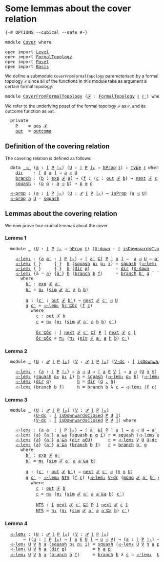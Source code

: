 # Some lemmas about the cover relation

<pre class="Agda"><a id="49" class="Symbol">{-#</a> <a id="53" class="Keyword">OPTIONS</a> <a id="61" class="Pragma">--cubical</a> <a id="71" class="Pragma">--safe</a> <a id="78" class="Symbol">#-}</a>

<a id="83" class="Keyword">module</a> <a id="90" href="Cover.html" class="Module">Cover</a> <a id="96" class="Keyword">where</a>

<a id="103" class="Keyword">open</a> <a id="108" class="Keyword">import</a> <a id="115" href="Level.html" class="Module">Level</a>
<a id="121" class="Keyword">open</a> <a id="126" class="Keyword">import</a> <a id="133" href="FormalTopology.html" class="Module">FormalTopology</a>
<a id="148" class="Keyword">open</a> <a id="153" class="Keyword">import</a> <a id="160" href="Poset.html" class="Module">Poset</a>
<a id="166" class="Keyword">open</a> <a id="171" class="Keyword">import</a> <a id="178" href="Basis.html" class="Module">Basis</a>
</pre>
We define a submodule `CoverFromFormalTopology` parameterised by a formal topology `ℱ`
since all of the functions in this module take as argument a certain formal topology.

<pre class="Agda"><a id="371" class="Keyword">module</a> <a id="CoverFromFormalTopology"></a><a id="378" href="Cover.html#378" class="Module">CoverFromFormalTopology</a> <a id="402" class="Symbol">(</a><a id="403" href="Cover.html#403" class="Bound">ℱ</a> <a id="405" class="Symbol">:</a> <a id="407" href="FormalTopology.html#1345" class="Function">FormalTopology</a> <a id="422" href="Basis.html#2315" class="Generalizable">ℓ</a> <a id="424" href="Basis.html#2317" class="Generalizable">ℓ′</a><a id="426" class="Symbol">)</a> <a id="428" class="Keyword">where</a>
</pre>
We refer to the underlying poset of the formal topology `ℱ` as `P`, and its outcome
function as `out`.

<pre class="Agda">  <a id="553" class="Keyword">private</a>
    <a id="CoverFromFormalTopology.P"></a><a id="565" href="Cover.html#565" class="Function">P</a>    <a id="570" class="Symbol">=</a> <a id="572" href="FormalTopology.html#1525" class="Function">pos</a> <a id="576" href="Cover.html#403" class="Bound">ℱ</a>
    <a id="CoverFromFormalTopology.out"></a><a id="582" href="Cover.html#582" class="Function">out</a>  <a id="587" class="Symbol">=</a> <a id="589" href="FormalTopology.html#1852" class="Function">outcome</a>
</pre>
## Definition of the covering relation

The covering relation is defined as follows:

<pre class="Agda">  <a id="698" class="Keyword">data</a> <a id="CoverFromFormalTopology._◁_"></a><a id="703" href="Cover.html#703" class="Datatype Operator">_◁_</a> <a id="707" class="Symbol">(</a><a id="708" href="Cover.html#708" class="Bound">a</a> <a id="710" class="Symbol">:</a> <a id="712" href="Poset.html#2382" class="Function Operator">∣</a> <a id="714" href="Cover.html#565" class="Function">P</a> <a id="716" href="Poset.html#2382" class="Function Operator">∣ₚ</a><a id="718" class="Symbol">)</a> <a id="720" class="Symbol">(</a><a id="721" href="Cover.html#721" class="Bound">U</a> <a id="723" class="Symbol">:</a> <a id="725" href="Poset.html#2382" class="Function Operator">∣</a> <a id="727" href="Cover.html#565" class="Function">P</a> <a id="729" href="Poset.html#2382" class="Function Operator">∣ₚ</a> <a id="732" class="Symbol">→</a> <a id="734" href="Cubical.Foundations.HLevels.html#1496" class="Function">hProp</a> <a id="740" href="Cover.html#422" class="Bound">ℓ</a><a id="741" class="Symbol">)</a> <a id="743" class="Symbol">:</a> <a id="745" href="Cubical.Core.Primitives.html#1230" class="Primitive">Type</a> <a id="750" href="Cover.html#422" class="Bound">ℓ</a> <a id="752" class="Keyword">where</a>
    <a id="CoverFromFormalTopology._◁_.dir"></a><a id="762" href="Cover.html#762" class="InductiveConstructor">dir</a>    <a id="769" class="Symbol">:</a> <a id="771" href="Cubical.Foundations.Logic.html#1299" class="Function Operator">[</a> <a id="773" href="Cover.html#721" class="Bound">U</a> <a id="775" href="Cover.html#708" class="Bound">a</a> <a id="777" href="Cubical.Foundations.Logic.html#1299" class="Function Operator">]</a> <a id="779" class="Symbol">→</a> <a id="781" href="Cover.html#708" class="Bound">a</a> <a id="783" href="Cover.html#703" class="Datatype Operator">◁</a> <a id="785" href="Cover.html#721" class="Bound">U</a>
    <a id="CoverFromFormalTopology._◁_.branch"></a><a id="791" href="Cover.html#791" class="InductiveConstructor">branch</a> <a id="798" class="Symbol">:</a> <a id="800" class="Symbol">(</a><a id="801" href="Cover.html#801" class="Bound">b</a> <a id="803" class="Symbol">:</a> <a id="805" href="FormalTopology.html#1752" class="Function">exp</a> <a id="809" href="Cover.html#403" class="Bound">ℱ</a> <a id="811" href="Cover.html#708" class="Bound">a</a><a id="812" class="Symbol">)</a> <a id="814" class="Symbol">→</a> <a id="816" class="Symbol">(</a><a id="817" href="Cover.html#817" class="Bound">f</a> <a id="819" class="Symbol">:</a> <a id="821" class="Symbol">(</a><a id="822" href="Cover.html#822" class="Bound">c</a> <a id="824" class="Symbol">:</a> <a id="826" href="Cover.html#582" class="Function">out</a> <a id="830" href="Cover.html#403" class="Bound">ℱ</a> <a id="832" href="Cover.html#801" class="Bound">b</a><a id="833" class="Symbol">)</a> <a id="835" class="Symbol">→</a> <a id="837" href="FormalTopology.html#1978" class="Function">next</a> <a id="842" href="Cover.html#403" class="Bound">ℱ</a> <a id="844" href="Cover.html#822" class="Bound">c</a> <a id="846" href="Cover.html#703" class="Datatype Operator">◁</a> <a id="848" href="Cover.html#721" class="Bound">U</a><a id="849" class="Symbol">)</a> <a id="851" class="Symbol">→</a> <a id="853" href="Cover.html#708" class="Bound">a</a> <a id="855" href="Cover.html#703" class="Datatype Operator">◁</a> <a id="857" href="Cover.html#721" class="Bound">U</a>
    <a id="CoverFromFormalTopology._◁_.squash"></a><a id="863" href="Cover.html#863" class="InductiveConstructor">squash</a> <a id="870" class="Symbol">:</a> <a id="872" class="Symbol">(</a><a id="873" href="Cover.html#873" class="Bound">p</a> <a id="875" href="Cover.html#875" class="Bound">q</a> <a id="877" class="Symbol">:</a> <a id="879" href="Cover.html#708" class="Bound">a</a> <a id="881" href="Cover.html#703" class="Datatype Operator">◁</a> <a id="883" href="Cover.html#721" class="Bound">U</a><a id="884" class="Symbol">)</a> <a id="886" class="Symbol">→</a> <a id="888" href="Cover.html#873" class="Bound">p</a> <a id="890" href="Agda.Builtin.Cubical.Path.html#381" class="Function Operator">≡</a> <a id="892" href="Cover.html#875" class="Bound">q</a>

  <a id="CoverFromFormalTopology.◁-prop"></a><a id="897" href="Cover.html#897" class="Function">◁-prop</a> <a id="904" class="Symbol">:</a> <a id="906" class="Symbol">(</a><a id="907" href="Cover.html#907" class="Bound">a</a> <a id="909" class="Symbol">:</a> <a id="911" href="Poset.html#2382" class="Function Operator">∣</a> <a id="913" href="Cover.html#565" class="Function">P</a> <a id="915" href="Poset.html#2382" class="Function Operator">∣ₚ</a><a id="917" class="Symbol">)</a> <a id="919" class="Symbol">(</a><a id="920" href="Cover.html#920" class="Bound">U</a> <a id="922" class="Symbol">:</a> <a id="924" href="Basis.html#3435" class="Function">𝒫</a> <a id="926" href="Poset.html#2382" class="Function Operator">∣</a> <a id="928" href="Cover.html#565" class="Function">P</a> <a id="930" href="Poset.html#2382" class="Function Operator">∣ₚ</a><a id="932" class="Symbol">)</a> <a id="934" class="Symbol">→</a> <a id="936" href="Cubical.Foundations.Prelude.html#9814" class="Function">isProp</a> <a id="943" class="Symbol">(</a><a id="944" href="Cover.html#907" class="Bound">a</a> <a id="946" href="Cover.html#703" class="Datatype Operator">◁</a> <a id="948" href="Cover.html#920" class="Bound">U</a><a id="949" class="Symbol">)</a>
  <a id="953" href="Cover.html#897" class="Function">◁-prop</a> <a id="960" href="Cover.html#960" class="Bound">a</a> <a id="962" href="Cover.html#962" class="Bound">U</a> <a id="964" class="Symbol">=</a> <a id="966" href="Cover.html#863" class="InductiveConstructor">squash</a>
</pre>
## Lemmas about the covering relation

We now prove four crucial lemmas about the cover.

### Lemma 1

<pre class="Agda">  <a id="1091" class="Keyword">module</a> <a id="1098" href="Cover.html#1098" class="Module">_</a> <a id="1100" class="Symbol">{</a><a id="1101" href="Cover.html#1101" class="Bound">U</a> <a id="1103" class="Symbol">:</a> <a id="1105" href="Poset.html#2382" class="Function Operator">∣</a> <a id="1107" href="Cover.html#565" class="Function">P</a> <a id="1109" href="Poset.html#2382" class="Function Operator">∣ₚ</a> <a id="1112" class="Symbol">→</a> <a id="1114" href="Cubical.Foundations.HLevels.html#1496" class="Function">hProp</a> <a id="1120" href="Cover.html#422" class="Bound">ℓ</a><a id="1121" class="Symbol">}</a> <a id="1123" class="Symbol">(</a><a id="1124" href="Cover.html#1124" class="Bound">U-down</a> <a id="1131" class="Symbol">:</a> <a id="1133" href="Cubical.Foundations.Logic.html#1299" class="Function Operator">[</a> <a id="1135" href="Poset.html#6742" class="Function">isDownwardsClosed</a> <a id="1153" href="Cover.html#565" class="Function">P</a> <a id="1155" href="Cover.html#1101" class="Bound">U</a> <a id="1157" href="Cubical.Foundations.Logic.html#1299" class="Function Operator">]</a><a id="1158" class="Symbol">)</a> <a id="1160" class="Keyword">where</a>

    <a id="1171" href="Cover.html#1171" class="Function">◁-lem₁</a> <a id="1178" class="Symbol">:</a> <a id="1180" class="Symbol">{</a><a id="1181" href="Cover.html#1181" class="Bound">a</a> <a id="1183" href="Cover.html#1183" class="Bound">a′</a> <a id="1186" class="Symbol">:</a> <a id="1188" href="Poset.html#2382" class="Function Operator">∣</a> <a id="1190" href="Cover.html#565" class="Function">P</a> <a id="1192" href="Poset.html#2382" class="Function Operator">∣ₚ</a><a id="1194" class="Symbol">}</a> <a id="1196" class="Symbol">→</a> <a id="1198" href="Cubical.Foundations.Logic.html#1299" class="Function Operator">[</a> <a id="1200" href="Cover.html#1183" class="Bound">a′</a> <a id="1203" href="Poset.html#2551" class="Function">⊑[</a> <a id="1206" href="Cover.html#565" class="Function">P</a> <a id="1208" href="Poset.html#2551" class="Function">]</a> <a id="1210" href="Cover.html#1181" class="Bound">a</a> <a id="1212" href="Cubical.Foundations.Logic.html#1299" class="Function Operator">]</a> <a id="1214" class="Symbol">→</a>  <a id="1217" href="Cover.html#1181" class="Bound">a</a> <a id="1219" href="Cover.html#703" class="Datatype Operator">◁</a> <a id="1221" href="Cover.html#1101" class="Bound">U</a> <a id="1223" class="Symbol">→</a> <a id="1225" href="Cover.html#1183" class="Bound">a′</a> <a id="1228" href="Cover.html#703" class="Datatype Operator">◁</a> <a id="1230" href="Cover.html#1101" class="Bound">U</a>
    <a id="1236" href="Cover.html#1171" class="Function">◁-lem₁</a> <a id="1243" class="Symbol">{_}</a>     <a id="1251" class="Symbol">{_}</a>  <a id="1256" href="Cover.html#1256" class="Bound">h</a> <a id="1258" class="Symbol">(</a><a id="1259" href="Cover.html#863" class="InductiveConstructor">squash</a> <a id="1266" href="Cover.html#1266" class="Bound">p₀</a> <a id="1269" href="Cover.html#1269" class="Bound">p₁</a> <a id="1272" href="Cover.html#1272" class="Bound">i</a><a id="1273" class="Symbol">)</a> <a id="1275" class="Symbol">=</a> <a id="1277" href="Cover.html#863" class="InductiveConstructor">squash</a> <a id="1284" class="Symbol">(</a><a id="1285" href="Cover.html#1171" class="Function">◁-lem₁</a> <a id="1292" href="Cover.html#1256" class="Bound">h</a> <a id="1294" href="Cover.html#1266" class="Bound">p₀</a><a id="1296" class="Symbol">)</a> <a id="1298" class="Symbol">(</a><a id="1299" href="Cover.html#1171" class="Function">◁-lem₁</a> <a id="1306" href="Cover.html#1256" class="Bound">h</a> <a id="1308" href="Cover.html#1269" class="Bound">p₁</a><a id="1310" class="Symbol">)</a> <a id="1312" href="Cover.html#1272" class="Bound">i</a>
    <a id="1318" href="Cover.html#1171" class="Function">◁-lem₁</a> <a id="1325" class="Symbol">{_}</a>     <a id="1333" class="Symbol">{_}</a>  <a id="1338" href="Cover.html#1338" class="Bound">h</a> <a id="1340" class="Symbol">(</a><a id="1341" href="Cover.html#762" class="InductiveConstructor">dir</a> <a id="1345" href="Cover.html#1345" class="Bound">q</a><a id="1346" class="Symbol">)</a>          <a id="1357" class="Symbol">=</a> <a id="1359" href="Cover.html#762" class="InductiveConstructor">dir</a> <a id="1363" class="Symbol">(</a><a id="1364" href="Cover.html#1124" class="Bound">U-down</a> <a id="1371" class="Symbol">_</a> <a id="1373" class="Symbol">_</a> <a id="1375" href="Cover.html#1345" class="Bound">q</a> <a id="1377" href="Cover.html#1338" class="Bound">h</a><a id="1378" class="Symbol">)</a>
    <a id="1384" href="Cover.html#1171" class="Function">◁-lem₁</a> <a id="1391" class="Symbol">{</a><a id="1392" class="Argument">a</a> <a id="1394" class="Symbol">=</a> <a id="1396" href="Cover.html#1396" class="Bound">a</a><a id="1397" class="Symbol">}</a> <a id="1399" class="Symbol">{</a><a id="1400" href="Cover.html#1400" class="Bound">a′</a><a id="1402" class="Symbol">}</a> <a id="1404" href="Cover.html#1404" class="Bound">h</a> <a id="1406" class="Symbol">(</a><a id="1407" href="Cover.html#791" class="InductiveConstructor">branch</a> <a id="1414" href="Cover.html#1414" class="Bound">b</a> <a id="1416" href="Cover.html#1416" class="Bound">f</a><a id="1417" class="Symbol">)</a>     <a id="1423" class="Symbol">=</a> <a id="1425" href="Cover.html#791" class="InductiveConstructor">branch</a> <a id="1432" href="Cover.html#1457" class="Function">b′</a> <a id="1435" href="Cover.html#1513" class="Function">g</a>
      <a id="1443" class="Keyword">where</a>
        <a id="1457" href="Cover.html#1457" class="Function">b′</a> <a id="1460" class="Symbol">:</a> <a id="1462" href="FormalTopology.html#1752" class="Function">exp</a> <a id="1466" href="Cover.html#403" class="Bound">ℱ</a> <a id="1468" href="Cover.html#1400" class="Bound">a′</a>
        <a id="1479" href="Cover.html#1457" class="Function">b′</a> <a id="1482" class="Symbol">=</a> <a id="1484" href="Basis.html#955" class="Field">π₀</a> <a id="1487" class="Symbol">(</a><a id="1488" href="FormalTopology.html#2192" class="Function">sim</a> <a id="1492" href="Cover.html#403" class="Bound">ℱ</a> <a id="1494" href="Cover.html#1400" class="Bound">a′</a> <a id="1497" href="Cover.html#1396" class="Bound">a</a> <a id="1499" href="Cover.html#1404" class="Bound">h</a> <a id="1501" href="Cover.html#1414" class="Bound">b</a><a id="1502" class="Symbol">)</a>

        <a id="1513" href="Cover.html#1513" class="Function">g</a> <a id="1515" class="Symbol">:</a> <a id="1517" class="Symbol">(</a><a id="1518" href="Cover.html#1518" class="Bound">c′</a> <a id="1521" class="Symbol">:</a> <a id="1523" href="Cover.html#582" class="Function">out</a> <a id="1527" href="Cover.html#403" class="Bound">ℱ</a> <a id="1529" href="Cover.html#1457" class="Function">b′</a><a id="1531" class="Symbol">)</a> <a id="1533" class="Symbol">→</a> <a id="1535" href="FormalTopology.html#1978" class="Function">next</a> <a id="1540" href="Cover.html#403" class="Bound">ℱ</a> <a id="1542" href="Cover.html#1518" class="Bound">c′</a> <a id="1545" href="Cover.html#703" class="Datatype Operator">◁</a> <a id="1547" href="Cover.html#1101" class="Bound">U</a>
        <a id="1557" href="Cover.html#1513" class="Function">g</a> <a id="1559" href="Cover.html#1559" class="Bound">c′</a> <a id="1562" class="Symbol">=</a> <a id="1564" href="Cover.html#1171" class="Function">◁-lem₁</a> <a id="1571" href="Cover.html#1681" class="Function">δc′⊑δc</a> <a id="1578" class="Symbol">(</a><a id="1579" href="Cover.html#1416" class="Bound">f</a> <a id="1581" href="Cover.html#1612" class="Function">c</a><a id="1582" class="Symbol">)</a>
          <a id="1594" class="Keyword">where</a>
            <a id="1612" href="Cover.html#1612" class="Function">c</a> <a id="1614" class="Symbol">:</a> <a id="1616" href="Cover.html#582" class="Function">out</a> <a id="1620" href="Cover.html#403" class="Bound">ℱ</a> <a id="1622" href="Cover.html#1414" class="Bound">b</a>
            <a id="1636" href="Cover.html#1612" class="Function">c</a> <a id="1638" class="Symbol">=</a> <a id="1640" href="Basis.html#955" class="Field">π₀</a> <a id="1643" class="Symbol">(</a><a id="1644" href="Basis.html#966" class="Field">π₁</a> <a id="1647" class="Symbol">(</a><a id="1648" href="FormalTopology.html#2192" class="Function">sim</a> <a id="1652" href="Cover.html#403" class="Bound">ℱ</a> <a id="1654" href="Cover.html#1400" class="Bound">a′</a> <a id="1657" href="Cover.html#1396" class="Bound">a</a> <a id="1659" href="Cover.html#1404" class="Bound">h</a> <a id="1661" href="Cover.html#1414" class="Bound">b</a><a id="1662" class="Symbol">)</a> <a id="1664" href="Cover.html#1559" class="Bound">c′</a><a id="1666" class="Symbol">)</a>

            <a id="1681" href="Cover.html#1681" class="Function">δc′⊑δc</a> <a id="1688" class="Symbol">:</a> <a id="1690" href="Cubical.Foundations.Logic.html#1299" class="Function Operator">[</a> <a id="1692" href="FormalTopology.html#1978" class="Function">next</a> <a id="1697" href="Cover.html#403" class="Bound">ℱ</a> <a id="1699" href="Cover.html#1559" class="Bound">c′</a> <a id="1702" href="Poset.html#2551" class="Function">⊑[</a> <a id="1705" href="Cover.html#565" class="Function">P</a> <a id="1707" href="Poset.html#2551" class="Function">]</a> <a id="1709" href="FormalTopology.html#1978" class="Function">next</a> <a id="1714" href="Cover.html#403" class="Bound">ℱ</a> <a id="1716" href="Cover.html#1612" class="Function">c</a> <a id="1718" href="Cubical.Foundations.Logic.html#1299" class="Function Operator">]</a>
            <a id="1732" href="Cover.html#1681" class="Function">δc′⊑δc</a> <a id="1739" class="Symbol">=</a> <a id="1741" href="Basis.html#966" class="Field">π₁</a> <a id="1744" class="Symbol">(</a><a id="1745" href="Basis.html#966" class="Field">π₁</a> <a id="1748" class="Symbol">(</a><a id="1749" href="FormalTopology.html#2192" class="Function">sim</a> <a id="1753" href="Cover.html#403" class="Bound">ℱ</a> <a id="1755" href="Cover.html#1400" class="Bound">a′</a> <a id="1758" href="Cover.html#1396" class="Bound">a</a> <a id="1760" href="Cover.html#1404" class="Bound">h</a> <a id="1762" href="Cover.html#1414" class="Bound">b</a><a id="1763" class="Symbol">)</a> <a id="1765" href="Cover.html#1559" class="Bound">c′</a><a id="1767" class="Symbol">)</a>
</pre>
### Lemma 2

<pre class="Agda">  <a id="1797" class="Keyword">module</a> <a id="1804" href="Cover.html#1804" class="Module">_</a> <a id="1806" class="Symbol">(</a><a id="1807" href="Cover.html#1807" class="Bound">U</a> <a id="1809" class="Symbol">:</a> <a id="1811" href="Basis.html#3435" class="Function">𝒫</a> <a id="1813" href="Poset.html#2382" class="Function Operator">∣</a> <a id="1815" href="Cover.html#565" class="Function">P</a> <a id="1817" href="Poset.html#2382" class="Function Operator">∣ₚ</a><a id="1819" class="Symbol">)</a> <a id="1821" class="Symbol">(</a><a id="1822" href="Cover.html#1822" class="Bound">V</a> <a id="1824" class="Symbol">:</a> <a id="1826" href="Basis.html#3435" class="Function">𝒫</a> <a id="1828" href="Poset.html#2382" class="Function Operator">∣</a> <a id="1830" href="Cover.html#565" class="Function">P</a> <a id="1832" href="Poset.html#2382" class="Function Operator">∣ₚ</a><a id="1834" class="Symbol">)</a> <a id="1836" class="Symbol">(</a><a id="1837" href="Cover.html#1837" class="Bound">V-dc</a> <a id="1842" class="Symbol">:</a> <a id="1844" href="Cubical.Foundations.Logic.html#1299" class="Function Operator">[</a> <a id="1846" href="Poset.html#6742" class="Function">isDownwardsClosed</a> <a id="1864" href="Cover.html#565" class="Function">P</a> <a id="1866" href="Cover.html#1822" class="Bound">V</a> <a id="1868" href="Cubical.Foundations.Logic.html#1299" class="Function Operator">]</a><a id="1869" class="Symbol">)</a> <a id="1871" class="Keyword">where</a>

    <a id="1882" href="Cover.html#1882" class="Function">◁-lem₂</a> <a id="1889" class="Symbol">:</a> <a id="1891" class="Symbol">{</a><a id="1892" href="Cover.html#1892" class="Bound">a</a> <a id="1894" class="Symbol">:</a> <a id="1896" href="Poset.html#2382" class="Function Operator">∣</a> <a id="1898" href="Cover.html#565" class="Function">P</a> <a id="1900" href="Poset.html#2382" class="Function Operator">∣ₚ</a><a id="1902" class="Symbol">}</a> <a id="1904" class="Symbol">→</a> <a id="1906" href="Cover.html#1892" class="Bound">a</a> <a id="1908" href="Cover.html#703" class="Datatype Operator">◁</a> <a id="1910" href="Cover.html#1807" class="Bound">U</a> <a id="1912" class="Symbol">→</a> <a id="1914" href="Cubical.Foundations.Logic.html#1299" class="Function Operator">[</a> <a id="1916" href="Cover.html#1892" class="Bound">a</a> <a id="1918" href="Basis.html#3478" class="Function Operator">∈</a> <a id="1920" href="Cover.html#1822" class="Bound">V</a> <a id="1922" href="Cubical.Foundations.Logic.html#1299" class="Function Operator">]</a> <a id="1924" class="Symbol">→</a> <a id="1926" href="Cover.html#1892" class="Bound">a</a> <a id="1928" href="Cover.html#703" class="Datatype Operator">◁</a> <a id="1930" class="Symbol">(</a><a id="1931" href="Cover.html#1807" class="Bound">U</a> <a id="1933" href="Basis.html#4210" class="Function Operator">∩</a> <a id="1935" href="Cover.html#1822" class="Bound">V</a><a id="1936" class="Symbol">)</a>
    <a id="1942" href="Cover.html#1882" class="Function">◁-lem₂</a> <a id="1949" class="Symbol">(</a><a id="1950" href="Cover.html#863" class="InductiveConstructor">squash</a> <a id="1957" href="Cover.html#1957" class="Bound">p₀</a> <a id="1960" href="Cover.html#1960" class="Bound">p₁</a> <a id="1963" href="Cover.html#1963" class="Bound">i</a><a id="1964" class="Symbol">)</a> <a id="1966" href="Cover.html#1966" class="Bound">h</a> <a id="1968" class="Symbol">=</a> <a id="1970" href="Cover.html#863" class="InductiveConstructor">squash</a> <a id="1977" class="Symbol">(</a><a id="1978" href="Cover.html#1882" class="Function">◁-lem₂</a> <a id="1985" href="Cover.html#1957" class="Bound">p₀</a> <a id="1988" href="Cover.html#1966" class="Bound">h</a><a id="1989" class="Symbol">)</a> <a id="1991" class="Symbol">(</a><a id="1992" href="Cover.html#1882" class="Function">◁-lem₂</a> <a id="1999" href="Cover.html#1960" class="Bound">p₁</a> <a id="2002" href="Cover.html#1966" class="Bound">h</a><a id="2003" class="Symbol">)</a> <a id="2005" href="Cover.html#1963" class="Bound">i</a>
    <a id="2011" href="Cover.html#1882" class="Function">◁-lem₂</a> <a id="2018" class="Symbol">(</a><a id="2019" href="Cover.html#762" class="InductiveConstructor">dir</a> <a id="2023" href="Cover.html#2023" class="Bound">q</a><a id="2024" class="Symbol">)</a>          <a id="2035" href="Cover.html#2035" class="Bound">h</a> <a id="2037" class="Symbol">=</a> <a id="2039" href="Cover.html#762" class="InductiveConstructor">dir</a> <a id="2043" class="Symbol">(</a><a id="2044" href="Cover.html#2023" class="Bound">q</a> <a id="2046" href="Agda.Builtin.Sigma.html#236" class="InductiveConstructor Operator">,</a> <a id="2048" href="Cover.html#2035" class="Bound">h</a><a id="2049" class="Symbol">)</a>
    <a id="2055" href="Cover.html#1882" class="Function">◁-lem₂</a> <a id="2062" class="Symbol">(</a><a id="2063" href="Cover.html#791" class="InductiveConstructor">branch</a> <a id="2070" href="Cover.html#2070" class="Bound">b</a> <a id="2072" href="Cover.html#2072" class="Bound">f</a><a id="2073" class="Symbol">)</a>     <a id="2079" href="Cover.html#2079" class="Bound">h</a> <a id="2081" class="Symbol">=</a> <a id="2083" href="Cover.html#791" class="InductiveConstructor">branch</a> <a id="2090" href="Cover.html#2070" class="Bound">b</a> <a id="2092" class="Symbol">λ</a> <a id="2094" href="Cover.html#2094" class="Bound">c</a> <a id="2096" class="Symbol">→</a> <a id="2098" href="Cover.html#1882" class="Function">◁-lem₂</a> <a id="2105" class="Symbol">(</a><a id="2106" href="Cover.html#2072" class="Bound">f</a> <a id="2108" href="Cover.html#2094" class="Bound">c</a><a id="2109" class="Symbol">)</a> <a id="2111" class="Symbol">(</a><a id="2112" href="Cover.html#1837" class="Bound">V-dc</a> <a id="2117" class="Symbol">_</a> <a id="2119" class="Symbol">_</a> <a id="2121" href="Cover.html#2079" class="Bound">h</a> <a id="2123" class="Symbol">(</a><a id="2124" href="FormalTopology.html#2107" class="Function">mono</a> <a id="2129" href="Cover.html#403" class="Bound">ℱ</a> <a id="2131" class="Symbol">_</a> <a id="2133" href="Cover.html#2070" class="Bound">b</a> <a id="2135" href="Cover.html#2094" class="Bound">c</a><a id="2136" class="Symbol">))</a>
</pre>
### Lemma 3

<pre class="Agda">  <a id="2163" class="Keyword">module</a> <a id="2170" href="Cover.html#2170" class="Module">_</a> <a id="2172" class="Symbol">(</a><a id="2173" href="Cover.html#2173" class="Bound">U</a> <a id="2175" class="Symbol">:</a> <a id="2177" href="Basis.html#3435" class="Function">𝒫</a> <a id="2179" href="Poset.html#2382" class="Function Operator">∣</a> <a id="2181" href="Cover.html#565" class="Function">P</a> <a id="2183" href="Poset.html#2382" class="Function Operator">∣ₚ</a><a id="2185" class="Symbol">)</a> <a id="2187" class="Symbol">(</a><a id="2188" href="Cover.html#2188" class="Bound">V</a> <a id="2190" class="Symbol">:</a> <a id="2192" href="Basis.html#3435" class="Function">𝒫</a> <a id="2194" href="Poset.html#2382" class="Function Operator">∣</a> <a id="2196" href="Cover.html#565" class="Function">P</a> <a id="2198" href="Poset.html#2382" class="Function Operator">∣ₚ</a><a id="2200" class="Symbol">)</a>
           <a id="2213" class="Symbol">(</a><a id="2214" href="Cover.html#2214" class="Bound">U-dc</a> <a id="2219" class="Symbol">:</a> <a id="2221" href="Cubical.Foundations.Logic.html#1299" class="Function Operator">[</a> <a id="2223" href="Poset.html#6742" class="Function">isDownwardsClosed</a> <a id="2241" href="Cover.html#565" class="Function">P</a> <a id="2243" href="Cover.html#2173" class="Bound">U</a> <a id="2245" href="Cubical.Foundations.Logic.html#1299" class="Function Operator">]</a><a id="2246" class="Symbol">)</a>
           <a id="2259" class="Symbol">(</a><a id="2260" href="Cover.html#2260" class="Bound">V-dc</a> <a id="2265" class="Symbol">:</a> <a id="2267" href="Cubical.Foundations.Logic.html#1299" class="Function Operator">[</a> <a id="2269" href="Poset.html#6742" class="Function">isDownwardsClosed</a> <a id="2287" href="Cover.html#565" class="Function">P</a> <a id="2289" href="Cover.html#2188" class="Bound">V</a> <a id="2291" href="Cubical.Foundations.Logic.html#1299" class="Function Operator">]</a><a id="2292" class="Symbol">)</a> <a id="2294" class="Keyword">where</a>

    <a id="2305" href="Cover.html#2305" class="Function">◁-lem₃</a> <a id="2312" class="Symbol">:</a> <a id="2314" class="Symbol">{</a><a id="2315" href="Cover.html#2315" class="Bound">a</a> <a id="2317" href="Cover.html#2317" class="Bound">a′</a> <a id="2320" class="Symbol">:</a> <a id="2322" href="Poset.html#2382" class="Function Operator">∣</a> <a id="2324" href="Cover.html#565" class="Function">P</a> <a id="2326" href="Poset.html#2382" class="Function Operator">∣ₚ</a><a id="2328" class="Symbol">}</a> <a id="2330" class="Symbol">→</a> <a id="2332" href="Cubical.Foundations.Logic.html#1299" class="Function Operator">[</a> <a id="2334" href="Cover.html#2317" class="Bound">a′</a> <a id="2337" href="Poset.html#2551" class="Function">⊑[</a> <a id="2340" href="Cover.html#565" class="Function">P</a> <a id="2342" href="Poset.html#2551" class="Function">]</a> <a id="2344" href="Cover.html#2315" class="Bound">a</a> <a id="2346" href="Cubical.Foundations.Logic.html#1299" class="Function Operator">]</a> <a id="2348" class="Symbol">→</a> <a id="2350" href="Cover.html#2315" class="Bound">a</a> <a id="2352" href="Cover.html#703" class="Datatype Operator">◁</a> <a id="2354" href="Cover.html#2173" class="Bound">U</a> <a id="2356" class="Symbol">→</a> <a id="2358" href="Cover.html#2317" class="Bound">a′</a> <a id="2361" href="Cover.html#703" class="Datatype Operator">◁</a> <a id="2363" href="Cover.html#2188" class="Bound">V</a> <a id="2365" class="Symbol">→</a> <a id="2367" href="Cover.html#2317" class="Bound">a′</a> <a id="2370" href="Cover.html#703" class="Datatype Operator">◁</a> <a id="2372" class="Symbol">(</a><a id="2373" href="Cover.html#2188" class="Bound">V</a> <a id="2375" href="Basis.html#4210" class="Function Operator">∩</a> <a id="2377" href="Cover.html#2173" class="Bound">U</a><a id="2378" class="Symbol">)</a>
    <a id="2384" href="Cover.html#2305" class="Function">◁-lem₃</a> <a id="2391" class="Symbol">{</a><a id="2392" href="Cover.html#2392" class="Bound">a</a><a id="2393" class="Symbol">}</a> <a id="2395" class="Symbol">{</a><a id="2396" href="Cover.html#2396" class="Bound">a′</a><a id="2398" class="Symbol">}</a> <a id="2400" href="Cover.html#2400" class="Bound">a′⊑a</a> <a id="2405" class="Symbol">(</a><a id="2406" href="Cover.html#863" class="InductiveConstructor">squash</a> <a id="2413" href="Cover.html#2413" class="Bound">p</a> <a id="2415" href="Cover.html#2415" class="Bound">q</a> <a id="2417" href="Cover.html#2417" class="Bound">i</a><a id="2418" class="Symbol">)</a> <a id="2420" href="Cover.html#2420" class="Bound">r</a> <a id="2422" class="Symbol">=</a> <a id="2424" href="Cover.html#863" class="InductiveConstructor">squash</a> <a id="2431" class="Symbol">(</a><a id="2432" href="Cover.html#2305" class="Function">◁-lem₃</a> <a id="2439" href="Cover.html#2400" class="Bound">a′⊑a</a> <a id="2444" href="Cover.html#2413" class="Bound">p</a> <a id="2446" href="Cover.html#2420" class="Bound">r</a><a id="2447" class="Symbol">)</a> <a id="2449" class="Symbol">(</a><a id="2450" href="Cover.html#2305" class="Function">◁-lem₃</a> <a id="2457" href="Cover.html#2400" class="Bound">a′⊑a</a> <a id="2462" href="Cover.html#2415" class="Bound">q</a> <a id="2464" href="Cover.html#2420" class="Bound">r</a><a id="2465" class="Symbol">)</a> <a id="2467" href="Cover.html#2417" class="Bound">i</a>
    <a id="2473" href="Cover.html#2305" class="Function">◁-lem₃</a> <a id="2480" class="Symbol">{</a><a id="2481" href="Cover.html#2481" class="Bound">a</a><a id="2482" class="Symbol">}</a> <a id="2484" class="Symbol">{</a><a id="2485" href="Cover.html#2485" class="Bound">a′</a><a id="2487" class="Symbol">}</a> <a id="2489" href="Cover.html#2489" class="Bound">a′⊑a</a> <a id="2494" class="Symbol">(</a><a id="2495" href="Cover.html#762" class="InductiveConstructor">dir</a> <a id="2499" href="Cover.html#2499" class="Bound">a∈U</a><a id="2502" class="Symbol">)</a>      <a id="2509" href="Cover.html#2509" class="Bound">r</a> <a id="2511" class="Symbol">=</a> <a id="2513" href="Cover.html#1882" class="Function">◁-lem₂</a> <a id="2520" href="Cover.html#2188" class="Bound">V</a> <a id="2522" href="Cover.html#2173" class="Bound">U</a> <a id="2524" href="Cover.html#2214" class="Bound">U-dc</a> <a id="2529" href="Cover.html#2509" class="Bound">r</a> <a id="2531" class="Symbol">(</a><a id="2532" href="Cover.html#2214" class="Bound">U-dc</a> <a id="2537" href="Cover.html#2481" class="Bound">a</a> <a id="2539" href="Cover.html#2485" class="Bound">a′</a> <a id="2542" href="Cover.html#2499" class="Bound">a∈U</a> <a id="2546" href="Cover.html#2489" class="Bound">a′⊑a</a><a id="2550" class="Symbol">)</a>
    <a id="2556" href="Cover.html#2305" class="Function">◁-lem₃</a> <a id="2563" class="Symbol">{</a><a id="2564" href="Cover.html#2564" class="Bound">a</a><a id="2565" class="Symbol">}</a> <a id="2567" class="Symbol">{</a><a id="2568" href="Cover.html#2568" class="Bound">a′</a><a id="2570" class="Symbol">}</a> <a id="2572" href="Cover.html#2572" class="Bound">a′⊑a</a> <a id="2577" class="Symbol">(</a><a id="2578" href="Cover.html#791" class="InductiveConstructor">branch</a> <a id="2585" href="Cover.html#2585" class="Bound">b</a> <a id="2587" href="Cover.html#2587" class="Bound">f</a><a id="2588" class="Symbol">)</a>   <a id="2592" href="Cover.html#2592" class="Bound">r</a> <a id="2594" class="Symbol">=</a> <a id="2596" href="Cover.html#791" class="InductiveConstructor">branch</a> <a id="2603" href="Cover.html#2628" class="Function">b′</a> <a id="2606" href="Cover.html#2687" class="Function">g</a>
      <a id="2614" class="Keyword">where</a>
        <a id="2628" href="Cover.html#2628" class="Function">b′</a> <a id="2631" class="Symbol">:</a> <a id="2633" href="FormalTopology.html#1752" class="Function">exp</a> <a id="2637" href="Cover.html#403" class="Bound">ℱ</a> <a id="2639" href="Cover.html#2568" class="Bound">a′</a>
        <a id="2650" href="Cover.html#2628" class="Function">b′</a> <a id="2653" class="Symbol">=</a> <a id="2655" href="Basis.html#955" class="Field">π₀</a> <a id="2658" class="Symbol">(</a><a id="2659" href="FormalTopology.html#2192" class="Function">sim</a> <a id="2663" href="Cover.html#403" class="Bound">ℱ</a> <a id="2665" href="Cover.html#2568" class="Bound">a′</a> <a id="2668" href="Cover.html#2564" class="Bound">a</a> <a id="2670" href="Cover.html#2572" class="Bound">a′⊑a</a> <a id="2675" href="Cover.html#2585" class="Bound">b</a><a id="2676" class="Symbol">)</a>

        <a id="2687" href="Cover.html#2687" class="Function">g</a> <a id="2689" class="Symbol">:</a> <a id="2691" class="Symbol">(</a><a id="2692" href="Cover.html#2692" class="Bound">c′</a> <a id="2695" class="Symbol">:</a> <a id="2697" href="Cover.html#582" class="Function">out</a> <a id="2701" href="Cover.html#403" class="Bound">ℱ</a> <a id="2703" href="Cover.html#2628" class="Function">b′</a><a id="2705" class="Symbol">)</a> <a id="2707" class="Symbol">→</a> <a id="2709" href="FormalTopology.html#1978" class="Function">next</a> <a id="2714" href="Cover.html#403" class="Bound">ℱ</a> <a id="2716" href="Cover.html#2692" class="Bound">c′</a> <a id="2719" href="Cover.html#703" class="Datatype Operator">◁</a> <a id="2721" class="Symbol">(</a><a id="2722" href="Cover.html#2188" class="Bound">V</a> <a id="2724" href="Basis.html#4210" class="Function Operator">∩</a> <a id="2726" href="Cover.html#2173" class="Bound">U</a><a id="2727" class="Symbol">)</a>
        <a id="2737" href="Cover.html#2687" class="Function">g</a> <a id="2739" href="Cover.html#2739" class="Bound">c′</a> <a id="2742" class="Symbol">=</a> <a id="2744" href="Cover.html#2305" class="Function">◁-lem₃</a> <a id="2751" href="Cover.html#2895" class="Function">NTS</a> <a id="2755" class="Symbol">(</a><a id="2756" href="Cover.html#2587" class="Bound">f</a> <a id="2758" href="Cover.html#2823" class="Function">c</a><a id="2759" class="Symbol">)</a> <a id="2761" class="Symbol">(</a><a id="2762" href="Cover.html#1171" class="Function">◁-lem₁</a> <a id="2769" href="Cover.html#2260" class="Bound">V-dc</a> <a id="2774" class="Symbol">(</a><a id="2775" href="FormalTopology.html#2107" class="Function">mono</a> <a id="2780" href="Cover.html#403" class="Bound">ℱ</a> <a id="2782" href="Cover.html#2568" class="Bound">a′</a> <a id="2785" href="Cover.html#2628" class="Function">b′</a> <a id="2788" href="Cover.html#2739" class="Bound">c′</a><a id="2790" class="Symbol">)</a> <a id="2792" href="Cover.html#2592" class="Bound">r</a><a id="2793" class="Symbol">)</a>
          <a id="2805" class="Keyword">where</a>
            <a id="2823" href="Cover.html#2823" class="Function">c</a> <a id="2825" class="Symbol">:</a> <a id="2827" href="Cover.html#582" class="Function">out</a> <a id="2831" href="Cover.html#403" class="Bound">ℱ</a> <a id="2833" href="Cover.html#2585" class="Bound">b</a>
            <a id="2847" href="Cover.html#2823" class="Function">c</a> <a id="2849" class="Symbol">=</a> <a id="2851" href="Basis.html#955" class="Field">π₀</a> <a id="2854" class="Symbol">(</a><a id="2855" href="Basis.html#966" class="Field">π₁</a> <a id="2858" class="Symbol">(</a><a id="2859" href="FormalTopology.html#2192" class="Function">sim</a> <a id="2863" href="Cover.html#403" class="Bound">ℱ</a> <a id="2865" href="Cover.html#2568" class="Bound">a′</a> <a id="2868" href="Cover.html#2564" class="Bound">a</a> <a id="2870" href="Cover.html#2572" class="Bound">a′⊑a</a> <a id="2875" href="Cover.html#2585" class="Bound">b</a><a id="2876" class="Symbol">)</a> <a id="2878" href="Cover.html#2739" class="Bound">c′</a><a id="2880" class="Symbol">)</a>

            <a id="2895" href="Cover.html#2895" class="Function">NTS</a> <a id="2899" class="Symbol">:</a> <a id="2901" href="Cubical.Foundations.Logic.html#1299" class="Function Operator">[</a> <a id="2903" href="FormalTopology.html#1978" class="Function">next</a> <a id="2908" href="Cover.html#403" class="Bound">ℱ</a> <a id="2910" href="Cover.html#2739" class="Bound">c′</a> <a id="2913" href="Poset.html#2551" class="Function">⊑[</a> <a id="2916" href="Cover.html#565" class="Function">P</a> <a id="2918" href="Poset.html#2551" class="Function">]</a> <a id="2920" href="FormalTopology.html#1978" class="Function">next</a> <a id="2925" href="Cover.html#403" class="Bound">ℱ</a> <a id="2927" href="Cover.html#2823" class="Function">c</a> <a id="2929" href="Cubical.Foundations.Logic.html#1299" class="Function Operator">]</a>
            <a id="2943" href="Cover.html#2895" class="Function">NTS</a> <a id="2947" class="Symbol">=</a> <a id="2949" href="Basis.html#966" class="Field">π₁</a> <a id="2952" class="Symbol">(</a><a id="2953" href="Basis.html#966" class="Field">π₁</a> <a id="2956" class="Symbol">(</a><a id="2957" href="FormalTopology.html#2192" class="Function">sim</a> <a id="2961" href="Cover.html#403" class="Bound">ℱ</a> <a id="2963" href="Cover.html#2568" class="Bound">a′</a> <a id="2966" href="Cover.html#2564" class="Bound">a</a> <a id="2968" href="Cover.html#2572" class="Bound">a′⊑a</a> <a id="2973" href="Cover.html#2585" class="Bound">b</a><a id="2974" class="Symbol">)</a> <a id="2976" href="Cover.html#2739" class="Bound">c′</a><a id="2978" class="Symbol">)</a>
</pre>
### Lemma 4

<pre class="Agda">  <a id="CoverFromFormalTopology.◁-lem₄"></a><a id="3008" href="Cover.html#3008" class="Function">◁-lem₄</a> <a id="3015" class="Symbol">:</a> <a id="3017" class="Symbol">(</a><a id="3018" href="Cover.html#3018" class="Bound">U</a> <a id="3020" class="Symbol">:</a> <a id="3022" href="Basis.html#3435" class="Function">𝒫</a> <a id="3024" href="Poset.html#2382" class="Function Operator">∣</a> <a id="3026" href="Cover.html#565" class="Function">P</a> <a id="3028" href="Poset.html#2382" class="Function Operator">∣ₚ</a><a id="3030" class="Symbol">)</a> <a id="3032" class="Symbol">(</a><a id="3033" href="Cover.html#3033" class="Bound">V</a> <a id="3035" class="Symbol">:</a> <a id="3037" href="Basis.html#3435" class="Function">𝒫</a> <a id="3039" href="Poset.html#2382" class="Function Operator">∣</a> <a id="3041" href="Cover.html#565" class="Function">P</a> <a id="3043" href="Poset.html#2382" class="Function Operator">∣ₚ</a><a id="3045" class="Symbol">)</a>
       <a id="3054" class="Symbol">→</a> <a id="3056" class="Symbol">((</a><a id="3058" href="Cover.html#3058" class="Bound">u</a> <a id="3060" class="Symbol">:</a> <a id="3062" href="Poset.html#2382" class="Function Operator">∣</a> <a id="3064" href="Cover.html#565" class="Function">P</a> <a id="3066" href="Poset.html#2382" class="Function Operator">∣ₚ</a><a id="3068" class="Symbol">)</a> <a id="3070" class="Symbol">→</a> <a id="3072" href="Cubical.Foundations.Logic.html#1299" class="Function Operator">[</a> <a id="3074" href="Cover.html#3058" class="Bound">u</a> <a id="3076" href="Basis.html#3478" class="Function Operator">∈</a> <a id="3078" href="Cover.html#3018" class="Bound">U</a> <a id="3080" href="Cubical.Foundations.Logic.html#1299" class="Function Operator">]</a> <a id="3082" class="Symbol">→</a> <a id="3084" href="Cover.html#3058" class="Bound">u</a> <a id="3086" href="Cover.html#703" class="Datatype Operator">◁</a> <a id="3088" href="Cover.html#3033" class="Bound">V</a><a id="3089" class="Symbol">)</a> <a id="3091" class="Symbol">→</a> <a id="3093" class="Symbol">(</a><a id="3094" href="Cover.html#3094" class="Bound">a</a> <a id="3096" class="Symbol">:</a> <a id="3098" href="Poset.html#2382" class="Function Operator">∣</a> <a id="3100" href="Cover.html#565" class="Function">P</a> <a id="3102" href="Poset.html#2382" class="Function Operator">∣ₚ</a><a id="3104" class="Symbol">)</a> <a id="3106" class="Symbol">→</a> <a id="3108" href="Cover.html#3094" class="Bound">a</a> <a id="3110" href="Cover.html#703" class="Datatype Operator">◁</a> <a id="3112" href="Cover.html#3018" class="Bound">U</a> <a id="3114" class="Symbol">→</a> <a id="3116" href="Cover.html#3094" class="Bound">a</a> <a id="3118" href="Cover.html#703" class="Datatype Operator">◁</a> <a id="3120" href="Cover.html#3033" class="Bound">V</a>
  <a id="3124" href="Cover.html#3008" class="Function">◁-lem₄</a> <a id="3131" href="Cover.html#3131" class="Bound">U</a> <a id="3133" href="Cover.html#3133" class="Bound">V</a> <a id="3135" href="Cover.html#3135" class="Bound">h</a> <a id="3137" href="Cover.html#3137" class="Bound">a</a> <a id="3139" class="Symbol">(</a><a id="3140" href="Cover.html#863" class="InductiveConstructor">squash</a> <a id="3147" href="Cover.html#3147" class="Bound">p₀</a> <a id="3150" href="Cover.html#3150" class="Bound">p₁</a> <a id="3153" href="Cover.html#3153" class="Bound">i</a><a id="3154" class="Symbol">)</a> <a id="3156" class="Symbol">=</a> <a id="3158" href="Cover.html#863" class="InductiveConstructor">squash</a> <a id="3165" class="Symbol">(</a><a id="3166" href="Cover.html#3008" class="Function">◁-lem₄</a> <a id="3173" href="Cover.html#3131" class="Bound">U</a> <a id="3175" href="Cover.html#3133" class="Bound">V</a> <a id="3177" href="Cover.html#3135" class="Bound">h</a> <a id="3179" href="Cover.html#3137" class="Bound">a</a> <a id="3181" href="Cover.html#3147" class="Bound">p₀</a><a id="3183" class="Symbol">)</a> <a id="3185" class="Symbol">(</a><a id="3186" href="Cover.html#3008" class="Function">◁-lem₄</a> <a id="3193" href="Cover.html#3131" class="Bound">U</a> <a id="3195" href="Cover.html#3133" class="Bound">V</a> <a id="3197" href="Cover.html#3135" class="Bound">h</a> <a id="3199" href="Cover.html#3137" class="Bound">a</a> <a id="3201" href="Cover.html#3150" class="Bound">p₁</a><a id="3203" class="Symbol">)</a> <a id="3205" href="Cover.html#3153" class="Bound">i</a>
  <a id="3209" href="Cover.html#3008" class="Function">◁-lem₄</a> <a id="3216" href="Cover.html#3216" class="Bound">U</a> <a id="3218" href="Cover.html#3218" class="Bound">V</a> <a id="3220" href="Cover.html#3220" class="Bound">h</a> <a id="3222" href="Cover.html#3222" class="Bound">a</a> <a id="3224" class="Symbol">(</a><a id="3225" href="Cover.html#762" class="InductiveConstructor">dir</a> <a id="3229" href="Cover.html#3229" class="Bound">p</a><a id="3230" class="Symbol">)</a>          <a id="3241" class="Symbol">=</a> <a id="3243" href="Cover.html#3220" class="Bound">h</a> <a id="3245" href="Cover.html#3222" class="Bound">a</a> <a id="3247" href="Cover.html#3229" class="Bound">p</a>
  <a id="3251" href="Cover.html#3008" class="Function">◁-lem₄</a> <a id="3258" href="Cover.html#3258" class="Bound">U</a> <a id="3260" href="Cover.html#3260" class="Bound">V</a> <a id="3262" href="Cover.html#3262" class="Bound">h</a> <a id="3264" href="Cover.html#3264" class="Bound">a</a> <a id="3266" class="Symbol">(</a><a id="3267" href="Cover.html#791" class="InductiveConstructor">branch</a> <a id="3274" href="Cover.html#3274" class="Bound">b</a> <a id="3276" href="Cover.html#3276" class="Bound">f</a><a id="3277" class="Symbol">)</a>     <a id="3283" class="Symbol">=</a> <a id="3285" href="Cover.html#791" class="InductiveConstructor">branch</a> <a id="3292" href="Cover.html#3274" class="Bound">b</a> <a id="3294" class="Symbol">λ</a> <a id="3296" href="Cover.html#3296" class="Bound">c</a> <a id="3298" class="Symbol">→</a> <a id="3300" href="Cover.html#3008" class="Function">◁-lem₄</a>  <a id="3308" href="Cover.html#3258" class="Bound">U</a> <a id="3310" href="Cover.html#3260" class="Bound">V</a> <a id="3312" href="Cover.html#3262" class="Bound">h</a> <a id="3314" class="Symbol">(</a><a id="3315" href="FormalTopology.html#1978" class="Function">next</a> <a id="3320" href="Cover.html#403" class="Bound">ℱ</a> <a id="3322" href="Cover.html#3296" class="Bound">c</a><a id="3323" class="Symbol">)</a> <a id="3325" class="Symbol">(</a><a id="3326" href="Cover.html#3276" class="Bound">f</a> <a id="3328" href="Cover.html#3296" class="Bound">c</a><a id="3329" class="Symbol">)</a>
</pre>
